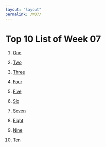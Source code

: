```yaml
---
layout: "layout"
permalink: /W07/
---
```


# Top 10 List of Week 07

1. [One](https://en.wikipedia.org/wiki/1)<br>

2. [Two](https://en.wikipedia.org/wiki/2)<br>

3. [Three](https://en.wikipedia.org/wiki/3)<br>

4. [Four](https://en.wikipedia.org/wiki/4)<br>

5. [Five](https://en.wikipedia.org/wiki/5)<br>

6. [Six](https://en.wikipedia.org/wiki/6)<br>

7. [Seven](https://en.wikipedia.org/wiki/7)<br>

8. [Eight](https://en.wikipedia.org/wiki/8)<br>

9. [Nine](https://en.wikipedia.org/wiki/9)<br>

10. [Ten](https://en.wikipedia.org/wiki/10)<br>
